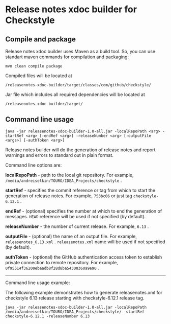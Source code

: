 # Release notes xdoc builder for Checkstyle

## Compile and package

Release notes xdoc builder uses Maven as a build tool. So, you can use standart maven commands 
for compilation and packaging: 

```
mvn clean compile package
```

Compiled files will be located at

```
/releasenotes-xdoc-builder/target/classes/com/github/checkstyle/
``` 

Jar file which includes all required dependencies will be located at

```
/releasenotes-xdoc-builder/target/
```

## Command line usage
```
java -jar releasenotes-xdoc-builder-1.0-all.jar -localRepoPath <arg> -startRef <arg> [-endRef <arg>] -releaseNumber <arg> [-outputFile <args>] [-authToken <arg>]
```

Release notes builder will do the generation of release notes and report warnings and errors to 
standard out in plain format.

Command line options are:

**localRepoPath** - path to the local git repository. For example,  ```/media/andreiselkin/TOURO/IDEA_Projects/checkstyle``` .

**startRef** - specifies the commit reference or tag from which to start the generation of 
release notes. For example, ```753bc06``` or just tag ```checkstyle-6.12.1``` .

**endRef** - (optional) specifies the number at which to end the generation of messages. 
```HEAD``` reference will be used if not specified (by default).

**releaseNumber** - the number of current release. For example, ```6.13``` .

**outputFile** - (optional) the name of an output file. For example, ```releasenotes_6.13.xml``` 
. ```releasenotes.xml``` name will be used if not specified (by default).

**authToken** - (optional) the GitHub authentication access token to establish private connection to remote repository. For example, `0f95514f36200ebaadb8f28d8ba54300360a9e90` .

--------------------

Command line usage example:

The following example demonstrates how to generate releasenotes.xml for checkstyle 6.13 release starting with checkstyle-6.12.1 release tag.

```
java -jar releasenotes-xdoc-builder-1.0-all.jar -localRepoPath /media/andreiselkin/TOURO/IDEA_Projects/checkstyle/ -startRef checkstyle-6.12.1 -releaseNumber 6.13
```

